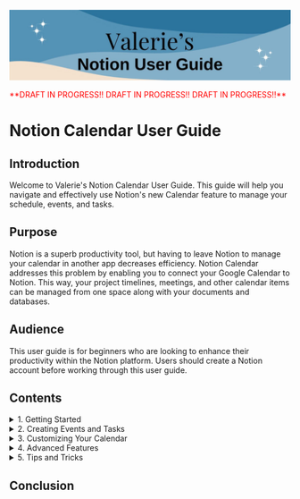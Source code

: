 ![Header](./images/NotionGuideBanner1.jpg)

<span style="color:red">
**DRAFT IN PROGRESS!!   DRAFT IN PROGRESS!!   DRAFT IN PROGRESS!!**
</span>

# Notion Calendar User Guide

## Introduction
Welcome to Valerie's Notion Calendar User Guide. This guide will help you navigate and effectively use Notion's new Calendar feature to manage your schedule, events, and tasks. 

## Purpose
Notion is a superb productivity tool, but having to leave Notion to manage your calendar in another app decreases efficiency. Notion Calendar addresses this problem by enabling you to connect your Google Calendar to Notion. This way, your project timelines, meetings, and other calendar items can be managed from one space along with your documents and databases. 

## Audience
This user guide is for beginners who are looking to enhance their productivity within the Notion platform. Users should create a Notion account before working through this user guide. 

## Contents

<details>
<summary>1. Getting Started</summary>

* Download both the Notion app and the Notion Calendar app to your device. Create an account or sign in using an existing account. 
* Connect your desired Google account to your Notion Calendar. 
* Link the Notion Calendar to your Notion workspace. 
* *Optional*: You may choose to enable event notifications to receive reminders for upcoming events on your device.

> :memo: **Note:** If you require more assistance with these *Getting Started* steps, select *Help & Support* near the bottom of the left menu panel in your desktop Notion app. 

</details>

<details>
<summary>2. Creating Events and Tasks</summary>

* Create Events
    * To create a new event on desktop, open Notion Calendar and select a time slot. Enter the details (event title, start and end times, location, etc.). If you want to add other participants, select *Send Invite*. On mobile, select the *+* symbol at the bottom right of your screen, and then enter the event details. Once you are finished, select *Done* or *Send Invite*. 
    
    > :memo: **Note:** You can create events that last multiple days, and you can use various types of text formatting in your event description. 

* Change Location, Type, and Status
    * To add, edit, or remove the event's location, select the *Location* field and make your changes. 
    * To add, edit, or remove the event's type, open the dropdown menu within the event. There are three event types: *Event*, *Focus time*, and *Out of Office*. Select your desired type. 
    * To show your status as *Busy* or *Free*, use the right panel within the event. Similarly, you can edit the event's privacy by choosing *Public* or *Private*. 

    > :memo: **Note:** Some of these options are only available for Google Workspace accounts at this time. 

</details>

<details>
<summary>3. Customizing Your Calendar</summary>
* Set Default Calendar
* Change a Calendar's Name or Color
</details>

<details>
<summary>4. Advanced Features</summary>
* Email Participants
* Move Event to A Different Calendar
* Bulk Edit Events
</details>

<details>
<summary>5. Tips and Tricks</summary>
* On the mobile app, you can’t update an event’s details unless they were created on mobile *and* you’re the organizer. If you need to make changes, you can do so on desktop or web.
* You can use hyperlinks, lists, and headers in your event description. 
</details>

## Conclusion